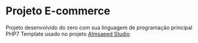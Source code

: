 # Projeto E-commerce

Projeto desenvolvido do zero com sua linguagem de programação principal PHP7
Template usado no projeto [Almsaeed Studio](https://almsaeedstudio.com)